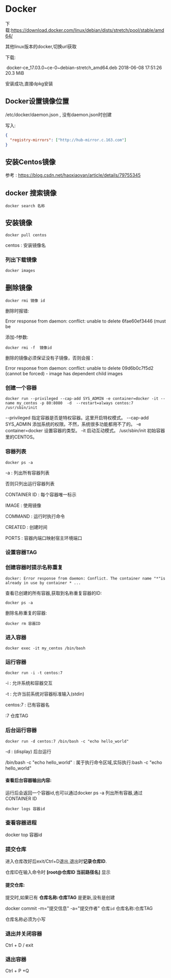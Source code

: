 # Docker

下载:https://download.docker.com/linux/debian/dists/stretch/pool/stable/amd64/

其他linux版本的docker,切换url获取

下载:

​	docker-ce_17.03.0~ce-0~debian-stretch_amd64.deb                                       2018-06-08 17:51:26 20.3 MiB

安装成功,直接dpkg安装

## Docker设置镜像位置

/etc/docker/daemon.json  , 没有daemon.json时创建

写入:

```json
{
  "registry-mirrors": ["http://hub-mirror.c.163.com"]
}
```



## 安装Centos镜像

参考 : https://blog.csdn.net/haoxiaoyan/article/details/79755345

## docker 搜索镜像

```shell
docker search 名称
```

## 安装镜像

```shel
docker pull centos
```

centos : 安装镜像名

### 列出下载镜像

```
docker images
```

## 删除镜像

```
docker rmi 镜像 id
```

  删除时报错:

Error response from daemon: conflict: unable to delete 6fae60ef3446 (must be

添加-f参数:

```
docker rmi -f  镜像id
```

删除的镜像必须保证没有子镜像，否则会报：

Error response from daemon: conflict: unable to delete 09d6b0c7f5d2 (cannot be forced) - image has dependent child images

### 创建一个容器

```
docker run --privileged --cap-add SYS_ADMIN -e container=docker -it --name my_centos -p 80:8080  -d  --restart=always centos:7 /usr/sbin/init  
```

--privileged 指定容器是否是特权容器。这里开启特权模式。
--cap-add SYS_ADMIN 添加系统的权限。不然，系统很多功能都用不了的。
-e container=docker 设置容器的类型。
-it 启动互动模式。
/usr/sbin/init  初始容器里的CENTOS。

### 容器列表

```shell
docker ps -a
```

-a : 列出所有容器列表

否则只列出运行容器列表

CONTAINER ID : 每个容器唯一标示

IMAGE	: 	使用镜像

COMMAND : 运行时执行命令

CREATED : 创建时间

PORTS	: 	容器内端口映射宿主环境端口

### 设置容器TAG



### 创建容器时提示名称重复

```
docker: Error response from daemon: Conflict. The container name "*"is already in use by container * ...
```

查看已创建的所有容器,获取到名称重复容器的ID:

```
docker ps -a
```

删除名称重复的容器:

```
docker rm 容器ID
```





### 进入容器

```shell
docker exec -it my_centos /bin/bash
```

### 运行容器

```shell
docker run -i -t centos:7
```

-i :  允许系统和容器交互

-t : 允许当前系统对容器标准输入(stdin)

centos:7 :  已有容器名

:7 仓库TAG



### 后台运行容器

```shell
docker run -d centos:7 /bin/bash -c "echo hello_world"
```

-d : (display)	后台运行

/bin/bash -c "echo hello_world"		: 	属于执行命令区域,实际执行:bash -c "echo hello_world"



#### 查看后台容器输出内容:

运行后会返回一个容器id,也可以通过docker ps -a 列出所有容器,通过CONTAINER ID 

```shell
docker logs 容器id
```

### 查看容器进程

docker top 容器id

### 提交仓库

进入仓库改好后exit/Ctrl+D退出,退出时**记录仓库ID**.

仓库ID在输入命令时 **[root@仓库ID 当前路径名]** 显示

#### 提交仓库:

提交时,如果已有 **仓库名称:仓库TAG**   是更新,没有是创建

docker commit -m="提交信息" -a="提交作者" 仓库`id` 仓库名称:仓库TAG 

仓库名称必须为小写

### 退出并关闭容器

Ctrl + D / exit

### 退出容器

Ctrl + P +Q

